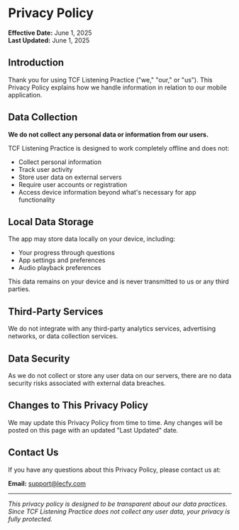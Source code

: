 # Privacy Policy

**Effective Date:** June 1, 2025  
**Last Updated:** June 1, 2025

## Introduction

Thank you for using TCF Listening Practice ("we," "our," or "us"). This Privacy Policy explains how we handle information in relation to our mobile application.

## Data Collection

**We do not collect any personal data or information from our users.**

TCF Listening Practice is designed to work completely offline and does not:
- Collect personal information
- Track user activity
- Store user data on external servers
- Require user accounts or registration
- Access device information beyond what's necessary for app functionality

## Local Data Storage

The app may store data locally on your device, including:
- Your progress through questions
- App settings and preferences
- Audio playback preferences

This data remains on your device and is never transmitted to us or any third parties.

## Third-Party Services

We do not integrate with any third-party analytics services, advertising networks, or data collection services.

## Data Security

As we do not collect or store any user data on our servers, there are no data security risks associated with external data breaches.

## Changes to This Privacy Policy

We may update this Privacy Policy from time to time. Any changes will be posted on this page with an updated "Last Updated" date.

## Contact Us

If you have any questions about this Privacy Policy, please contact us at:

**Email:** support@lecfy.com

---

*This privacy policy is designed to be transparent about our data practices. Since TCF Listening Practice does not collect any user data, your privacy is fully protected.*
